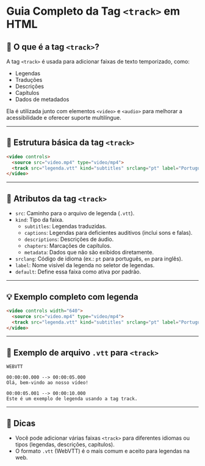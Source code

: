 # Guia Completo da Tag `<track>` em HTML

## 📝 O que é a tag `<track>`?

A tag `<track>` é usada para adicionar faixas de texto temporizado, como:

- Legendas
- Traduções
- Descrições
- Capítulos
- Dados de metadados

Ela é utilizada junto com elementos `<video>` e `<audio>` para melhorar a acessibilidade e oferecer suporte multilíngue.

---

## 🎯 Estrutura básica da tag `<track>`

```html
<video controls>
  <source src="video.mp4" type="video/mp4">
  <track src="legenda.vtt" kind="subtitles" srclang="pt" label="Português">
</video>
```

---

## 🔧 Atributos da tag `<track>`

- `src`: Caminho para o arquivo de legenda (`.vtt`).
- `kind`: Tipo da faixa.
  - `subtitles`: Legendas traduzidas.
  - `captions`: Legendas para deficientes auditivos (inclui sons e falas).
  - `descriptions`: Descrições de áudio.
  - `chapters`: Marcações de capítulos.
  - `metadata`: Dados que não são exibidos diretamente.
- `srclang`: Código de idioma (ex.: `pt` para português, `en` para inglês).
- `label`: Nome visível da legenda no seletor de legendas.
- `default`: Define essa faixa como ativa por padrão.

---

## 💡 Exemplo completo com legenda

```html
<video controls width="640">
  <source src="video.mp4" type="video/mp4">
  <track src="legenda.vtt" kind="subtitles" srclang="pt" label="Português" default>
</video>
```

---

## 📄 Exemplo de arquivo `.vtt` para `<track>`

```vtt
WEBVTT

00:00:00.000 --> 00:00:05.000
Olá, bem-vindo ao nosso vídeo!

00:00:05.001 --> 00:00:10.000
Este é um exemplo de legenda usando a tag track.
```

---

## 🚀 Dicas

- Você pode adicionar várias faixas `<track>` para diferentes idiomas ou tipos (legendas, descrições, capítulos).
- O formato `.vtt` (WebVTT) é o mais comum e aceito para legendas na web.
